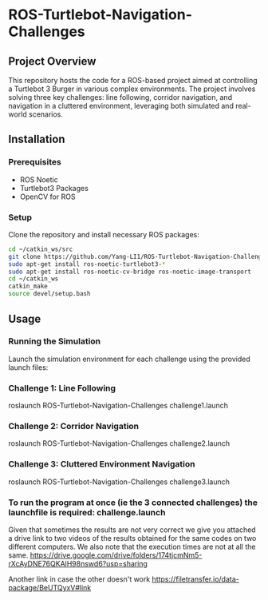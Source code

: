 # ROS-Turtlebot-Navigation-Challenges

## Project Overview
This repository hosts the code for a ROS-based project aimed at controlling a Turtlebot 3 Burger in various complex environments. The project involves solving three key challenges: line following, corridor navigation, and navigation in a cluttered environment, leveraging both simulated and real-world scenarios.

## Installation

### Prerequisites
- ROS Noetic
- Turtlebot3 Packages
- OpenCV for ROS

### Setup
Clone the repository and install necessary ROS packages:
```bash
cd ~/catkin_ws/src
git clone https://github.com/Yang-LI1/ROS-Turtlebot-Navigation-Challenges.git
sudo apt-get install ros-noetic-turtlebot3-*
sudo apt-get install ros-noetic-cv-bridge ros-noetic-image-transport
cd ~/catkin_ws
catkin_make
source devel/setup.bash
```

## Usage
### Running the Simulation
Launch the simulation environment for each challenge using the provided launch files:

### Challenge 1: Line Following
roslaunch ROS-Turtlebot-Navigation-Challenges challenge1.launch

###  Challenge 2: Corridor Navigation
roslaunch ROS-Turtlebot-Navigation-Challenges challenge2.launch

###  Challenge 3: Cluttered Environment Navigation
roslaunch ROS-Turtlebot-Navigation-Challenges challenge3.launch

### To run the program at once (ie the 3 connected challenges) the launchfile is required: challenge.launch


Given that sometimes the results are not very correct we give you attached a drive link to two videos of the results obtained for the same codes on two different computers.
We also note that the execution times are not at all the same.
https://drive.google.com/drive/folders/174tjcmNm5-rXcAyDNE76QKAlH98nswd6?usp=sharing

Another link in case the other doesn't work
https://filetransfer.io/data-package/BeUTQyxV#link


